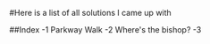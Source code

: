 #Here is a list of all solutions I came up with

##Index
-1 Parkway Walk
-2 Where's the bishop?
-3 

